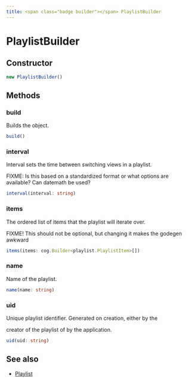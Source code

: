 ```yaml
---
title: <span class="badge builder"></span> PlaylistBuilder
---
```

# <span class="badge builder"></span> PlaylistBuilder

## Constructor

```typescript
new PlaylistBuilder()
```
## Methods

### <span class="badge object-method"></span> build

Builds the object.

```typescript
build()
```

### <span class="badge object-method"></span> interval

Interval sets the time between switching views in a playlist.

FIXME: Is this based on a standardized format or what options are available? Can datemath be used?

```typescript
interval(interval: string)
```

### <span class="badge object-method"></span> items

The ordered list of items that the playlist will iterate over.

FIXME! This should not be optional, but changing it makes the godegen awkward

```typescript
items(items: cog.Builder<playlist.PlaylistItem>[])
```

### <span class="badge object-method"></span> name

Name of the playlist.

```typescript
name(name: string)
```

### <span class="badge object-method"></span> uid

Unique playlist identifier. Generated on creation, either by the

creator of the playlist of by the application.

```typescript
uid(uid: string)
```

## See also

 * <span class="badge object-type-interface"></span> [Playlist](./object-Playlist.md)
